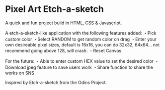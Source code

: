# Pixel Art Etch-a-sketch

A quick and fun project build in HTML, CSS & Javascript.

A etch-a-sketch-like application with the following features added: 
・Pick custom color
・Select RANDOM to get random color on drag
・Enter your own desireable pixel sizes, default is 16x16, you can do 32x32, 64x64... not recommend going above 128, will crash.
・Reset Canvas

For the future: 
・Able to enter custom HEX value to set the desired color
・Download jpeg feature to save users work
・Share function to share the works on SNS

Inspired by Etch-a-sketch from the Odins Project.
